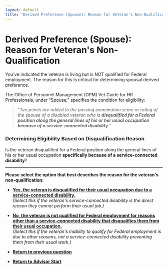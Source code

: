 ```yaml
---
layout: default
title: "Derived Preference (Spouse): Reason for Veteran's Non-Qualification"
---
```


# Derived Preference (Spouse): Reason for Veteran's Non-Qualification

You've indicated the veteran is living but is NOT qualified for Federal employment. The reason for this is critical for determining spousal derived preference.

The Office of Personnel Management (OPM) Vet Guide for HR Professionals, under "Spouse," specifies the condition for eligibility:

> *"Ten points are added to the passing examination score or rating of the spouse of a disabled veteran who is **disqualified for a Federal position along the general lines of his or her usual occupation because of a service-connected disability**."*

### Determining Eligibility Based on Disqualification Reason

Is the veteran disqualified for a Federal position along the general lines of his or her usual occupation **specifically because of a service-connected disability**?

---

**Please select the option that best describes the reason for the veteran's non-qualification:**

*   [**Yes, the veteran is disqualified for their usual occupation due to a service-connected disability.**](./derived_spouse_vetdisabilitydetails.md)
    <br>*(Select this if the veteran's service-connected disability is the direct reason they cannot perform their usual job.)*

*   [**No, the veteran is not qualified for Federal employment for reasons other than a service-connected disability that disqualifies them from their usual occupation.**](./ineligible_derived_spouse_vetnotdisabled.md)
    <br>*(Select this if the veteran's inability to qualify for Federal employment is due to other reasons, not a service-connected disability preventing them from their usual work.)*

*   [**Return to previous question**](./derived_spouse_vetqualifiedforemployment.md)
*   [**Return to Advisor Start**](./start.md)
